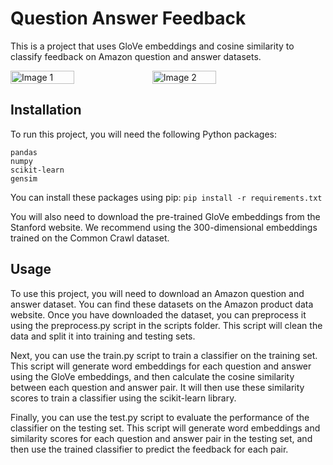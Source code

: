 # Question Answer Feedback

This is a project that uses GloVe embeddings and cosine similarity to classify feedback on Amazon question and answer datasets.

<div style="display: flex;">
  <img  src="https://images.pexels.com/photos/4175032/pexels-photo-4175032.jpeg?auto=compress&cs=tinysrgb&w=1260&h=750&dpr=2" alt="Image 1" style="width: 45%;">
  <img src="https://images.pexels.com/photos/6667686/pexels-photo-6667686.jpeg?auto=compress&cs=tinysrgb&w=1260&h=750&dpr=2" alt="Image 2" style="width: 45%;">
</div>

## Installation

To run this project, you will need the following Python packages:

    pandas
    numpy
    scikit-learn
    gensim

You can install these packages using pip:  ```pip install -r requirements.txt```

You will also need to download the pre-trained GloVe embeddings from the Stanford website. We recommend using the 300-dimensional embeddings trained on the Common Crawl dataset.


## Usage

To use this project, you will need to download an Amazon question and answer dataset. You can find these datasets on the Amazon product data website. Once you have downloaded the dataset, you can preprocess it using the preprocess.py script in the scripts folder. This script will clean the data and split it into training and testing sets.

Next, you can use the train.py script to train a classifier on the training set. This script will generate word embeddings for each question and answer using the GloVe embeddings, and then calculate the cosine similarity between each question and answer pair. It will then use these similarity scores to train a classifier using the scikit-learn library.

Finally, you can use the test.py script to evaluate the performance of the classifier on the testing set. This script will generate word embeddings and similarity scores for each question and answer pair in the testing set, and then use the trained classifier to predict the feedback for each pair.
 

